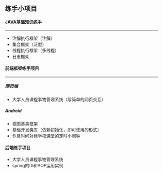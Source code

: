 ## 练手小项目



#### JAVA基础知识练手

---

* 注解执行框架（注解）
* 集合框架（泛型）
* 线程执行框架（多线程）
* 日志框架





#### 前端框架练手项目

---

##### 网页端

* 大学人员课程事物管理系统（写简单的网页交互）



##### Android

* 视图基类框架
* 基础开发类库（依赖初始化，即可使用的形式）
* 作息时间对标学校课堂的定时小闹钟





#### 后端练手项目

* 大学人员课程事物管理系统
* spring的DI和AOP运用实例